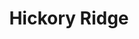 ---
title: Hickory Ridge
lng: -77.1277894
lat: 40.2335919
color: '#31225D'
type: Country
address: 1400 Harrisburg Pike, Carlisle, PA 17015
tags: 
  - bbq
---